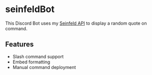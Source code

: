 # seinfeldBot

This Discord Bot uses my [Seinfeld API](https://github.com/uday-rana/seinfeldAPI) to display a random quote on command.

## Features
- Slash command support
- Embed formatting
- Manual command deployment
